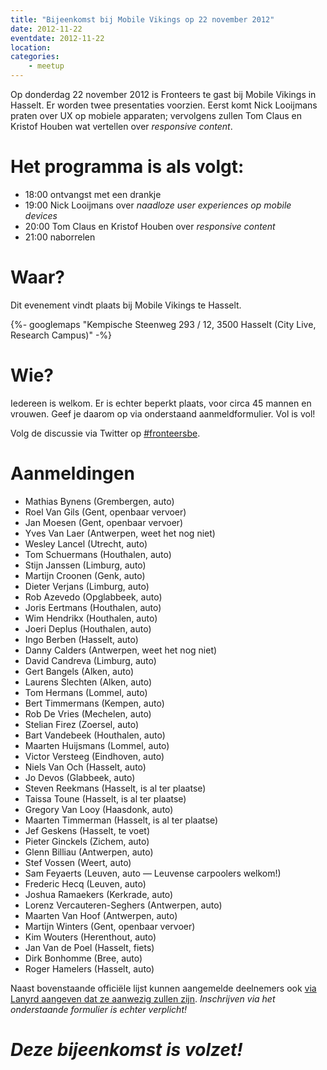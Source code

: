 ```yaml
---
title: "Bijeenkomst bij Mobile Vikings op 22 november 2012"
date: 2012-11-22
eventdate: 2012-11-22
location:
categories:
    - meetup
---
```

Op donderdag 22 november 2012 is Fronteers te gast bij Mobile Vikings in Hasselt. Er worden twee presentaties voorzien. Eerst komt Nick Looijmans praten over UX op mobiele apparaten; vervolgens zullen Tom Claus en Kristof Houben wat vertellen over _responsive content_.

# Het programma is als volgt:

* 18:00 ontvangst met een drankje
* 19:00 Nick Looijmans over _naadloze user experiences op mobile devices_
* 20:00 Tom Claus en Kristof Houben over _responsive content_
* 21:00 naborrelen

# Waar?

Dit evenement vindt plaats bij Mobile Vikings te Hasselt.

{%- googlemaps "Kempische Steenweg 293 / 12, 3500 Hasselt (City Live, Research Campus)" -%}

# Wie?

Iedereen is welkom. Er is echter beperkt plaats, voor circa 45 mannen en vrouwen. Geef je daarom op via onderstaand aanmeldformulier. Vol is vol!

Volg de discussie via Twitter op [#fronteersbe](https://twitter.com/search?q=%23fronteersbe).

# Aanmeldingen

* Mathias Bynens (Grembergen, auto)
* Roel Van Gils (Gent, openbaar vervoer)
* Jan Moesen (Gent, openbaar vervoer)
* Yves Van Laer (Antwerpen, weet het nog niet)
* Wesley Lancel (Utrecht, auto)
* Tom Schuermans (Houthalen, auto)
* Stijn Janssen (Limburg, auto)
* Martijn Croonen (Genk, auto)
* Dieter Verjans (Limburg, auto)
* Rob Azevedo (Opglabbeek, auto)
* Joris Eertmans (Houthalen, auto)
* Wim Hendrikx (Houthalen, auto)
* Joeri Deplus (Houthalen, auto)
* Ingo Berben (Hasselt, auto)
* Danny Calders (Antwerpen, weet het nog niet)
* David Candreva (Limburg, auto)
* Gert Bangels (Alken, auto)
* Laurens Slechten (Alken, auto)
* Tom Hermans (Lommel, auto)
* Bert Timmermans (Kempen, auto)
* Rob De Vries (Mechelen, auto)
* Stelian Firez (Zoersel, auto)
* Bart Vandebeek (Houthalen, auto)
* Maarten Huijsmans (Lommel, auto)
* Victor Versteeg (Eindhoven, auto)
* Niels Van Och (Hasselt, auto)
* Jo Devos (Glabbeek, auto)
* Steven Reekmans (Hasselt, is al ter plaatse)
* Taissa Toune (Hasselt, is al ter plaatse)
* Gregory Van Looy (Haasdonk, auto)
* Maarten Timmerman (Hasselt, is al ter plaatse)
* Jef Geskens (Hasselt, te voet)
* Pieter Ginckels (Zichem, auto)
* Glenn Billiau (Antwerpen, auto)
* Stef Vossen (Weert, auto)
* Sam Feyaerts (Leuven, auto — Leuvense carpoolers welkom!)
* Frederic Hecq (Leuven, auto)
* Joshua Ramaekers (Kerkrade, auto)
* Lorenz Vercauteren-Seghers (Antwerpen, auto)
* Maarten Van Hoof (Antwerpen, auto)
* Martijn Winters (Gent, openbaar vervoer)
* Kim Wouters (Herenthout, auto)
* Jan Van de Poel (Hasselt, fiets)
* Dirk Bonhomme (Bree, auto)
* Roger Hamelers (Hasselt, auto)

Naast bovenstaande officiële lijst kunnen aangemelde deelnemers ook [via Lanyrd aangeven dat ze aanwezig zullen zijn](http://lanyrd.com/2012/fronteersbe-mobile-vikings/). *Inschrijven via het onderstaande formulier is echter verplicht!*

# *Deze bijeenkomst is volzet!*

